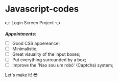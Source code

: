 # Javascript-codes
:point_right: Login Screen Project :point_left:
 
*__Appointments:__*
		
- [ ] Good CSS appereance;
- [ ] Minimalistic;
- [ ] Great visuality of the input boxes;
- [ ] Put everything surrounded by a box;
- [ ] Improve the 'Nao sou um robô' (Captcha) system;

Let's make it! :sunglasses:
